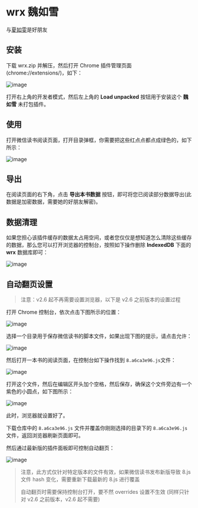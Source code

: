 # wrx 魏如雪

与[夏如雯](https://github.com/ckisok/xrw)是好朋友


## 安装
下载 wrx.zip 并解压，然后打开 Chrome 插件管理页面(chrome://extensions/)，如下：

![image](https://github.com/ckisok/wrx/assets/143160104/960af75a-5787-44af-96b4-b08ee1ec77ec)

打开右上角的开发者模式，然后左上角的 **Load unpacked** 按钮用于安装这个 **魏如雪** 未打包插件。


## 使用
打开微信读书阅读页面，打开目录弹框，你需要把这些红点点都点成绿色的，如下所示：

![image](https://github.com/ckisok/wrx/assets/143160104/7b2127ce-b303-4d05-bcf9-f5a3300a47e8)


## 导出

在阅读页面的右下角，点击 **导出本书数据** 按钮，即可将您已阅读部分数据导出(此数据是加密数据，需要她的好朋友解密)。


## 数据清理

如果您担心该插件缓存的数据太占用空间，或者您仅仅是想知道怎么清除这些缓存的数据，那么您可以打开浏览器的控制台，按照如下操作删除 **IndexedDB** 下面的 **wrx** 数据库即可：

![image](https://github.com/ckisok/wrx/assets/143160104/fbabb881-beeb-47ad-9181-3831ec7621d6)


## 自动翻页设置

> 注意：v2.6 起不再需要设置浏览器，以下是 v2.6 之前版本的设置过程

打开 Chrome 控制台，依次点击下图所示的位置：

![image](https://github.com/ckisok/wrx/assets/143160104/d04ad3d4-ef37-4857-aff1-30930abc4513)

选择一个目录用于保存微信读书的脚本文件，如果出现下图的提示，请点击允许：

![image](https://github.com/ckisok/wrx/assets/143160104/91baed89-3f60-42d5-bc02-6155a2c7e3b5)

然后打开一本书的阅读页面，在控制台如下操作找到 `8.a6ca3e96.js`文件：

![image](https://github.com/ckisok/wrx/assets/143160104/61f78786-8764-4736-add6-5f1f54806754)

打开这个文件，然后在编辑区开头加个空格，然后保存，确保这个文件旁边有一个紫色的小圆点，如下图所示：

![image](https://github.com/ckisok/wrx/assets/143160104/8ea0f589-1366-4fec-8f8e-ae1118831fa3)

此时，浏览器就设置好了。

下载仓库中的 `8.a6ca3e96.js` 文件并覆盖你刚刚选择的目录下的 `8.a6ca3e96.js`文件，返回浏览器刷新页面即可。

然后通过最新版的插件面板即可控制自动翻页：

![image](https://github.com/ckisok/wrx/assets/143160104/32d34882-7f0d-4815-9e27-2062f45137ca)

> 注意，此方式仅针对特定版本的文件有效，如果微信读书发布新版导致 8.js 文件 hash 变化，需要重新下载最新的 8.js 进行覆盖
> 
> 自动翻页时需要保持控制台打开，要不然 overrides 设置不生效 (同样只针对 v2.6 之前版本，v2.6 起不需要)
